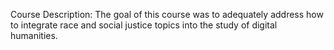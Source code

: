 

Course Description:
The goal of this course was to adequately address how to integrate race and social justice topics into the study of digital humanities.

